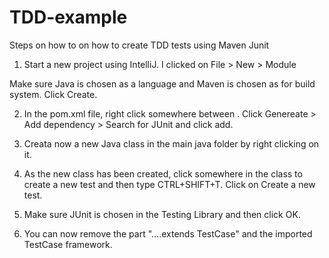 # TDD-example


Steps on how to on how to create TDD tests using Maven Junit  


1. Start a new project using IntelliJ. 
I clicked on File > New > Module  

Make sure Java is chosen as a language and Maven is chosen as for build system. Click Create. 

2. In the pom.xml file, right click somewhere between  </properties> </project>.
Click Genereate > Add dependency > Search for JUnit and click add. 

3. Creata now a new Java class in the main java folder by right clicking on it.

4. As the new class has been created, click somewhere in the class to create a new test and then type CTRL+SHIFT+T. Click on Create a new test. 

5. Make sure JUnit is chosen in the Testing Library and then click OK. 

6. You can now remove the part "....extends TestCase" and the imported TestCase framework. 
